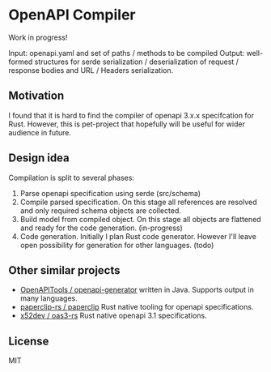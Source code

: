 # OpenAPI Compiler

Work in progress!

Input: openapi.yaml and set of paths / methods to be compiled
Output: well-formed structures for serde serialization / deserialization of
  request / response bodies and URL / Headers serialization.

## Motivation

I found that it is hard to find the compiler of openapi 3.x.x specifcation for Rust.
However, this is pet-project that hopefully will be useful for wider audience in future.

## Design idea

Compilation is split to several phases:

1. Parse openapi specification using serde (src/schema)
2. Compile parsed specification. On this stage all references are resolved and
   only required schema objects are collected.
3. Build model from compiled object. On this stage all objects are flattened and
   ready for the code generation. (in-progress)
4. Code generation. Initially I plan Rust code generator. However I'll leave
   open possibility for generation for other languages. (todo)

## Other similar projects

- [OpenAPITools / openapi-generator](https://github.com/OpenAPITools/openapi-generator)
  written in Java. Supports output in many languages.
- [paperclip-rs / paperclip](https://github.com/paperclip-rs/paperclip) Rust native
  tooling for openapi specifications.
- [x52dev / oas3-rs](https://github.com/x52dev/oas3-rs) Rust native openapi 3.1
  specifications.

## License

MIT
